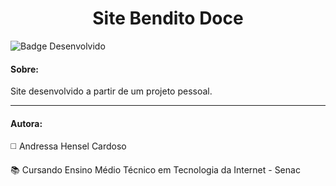 <h1 align="center"> Site Bendito Doce </h1>

![Badge Desenvolvido](https://img.shields.io/badge/STATUS-DESENVOLVIDO-lightgrey?style=for-the-badge)

<h4> Sobre: </h4>

<p align="justify" > Site desenvolvido a partir de um projeto pessoal. </p>

<hr>

<h4> Autora: </h4>

<p> ◻️	Andressa Hensel Cardoso </p>

<p> 📚 Cursando Ensino Médio Técnico em Tecnologia da Internet - Senac </p>
